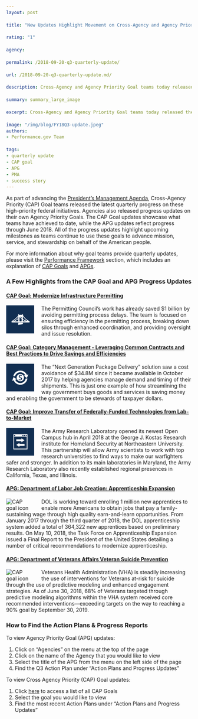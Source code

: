 ```yaml
---
layout: post

title: "New Updates Highlight Movement on Cross-Agency and Agency Priority Goals"

rating: "1"

agency:

permalink: /2018-09-20-q3-quarterly-update/

url: /2018-09-20-q3-quarterly-update.md/

description: Cross-Agency and Agency Priority Goal teams today released the latest updates on the progress of high-priority federal initiatives.

summary: summary_large_image

excerpt: Cross-Agency and Agency Priority Goal teams today released the latest updates on the progress of high-priority federal initiatives.

image: "/img/blog/FY18Q3-update.jpeg"
authors:
- Performance.gov Team

tags:
- quarterly update
- CAP goal
- APG
- PMA
- success story
---
```

As part of advancing the [President’s Management Agenda](../PMA/PMA.html), Cross-Agency Priority (CAP) Goal teams released the latest quarterly progress on these high-priority federal initiatives. Agencies also released progress updates on their own Agency Priority Goals. The CAP Goal updates showcase what teams have achieved to date, while the APG updates reflect progress through June 2018. All of the progress updates highlight upcoming milestones as teams continue to use these goals to advance mission, service, and stewardship on behalf of the American people.

For more information about why goal teams provide quarterly updates, please visit the [Performance Framework](../about/framework_about.html) section, which includes an explanation of [CAP Goals](../about/CAP_about.html) and [APGs](../about/APG_about.html).

### A Few Highlights from the CAP Goal and APG Progress Updates

#### [CAP Goal: Modernize Infrastructure Permitting](../CAP/CAP_goal_12.html)

<img src="../img/CAP_icons/Icon_Modernize_Infrastructure_twitter.png" style="width:15%;float:left;margin-right:20px;" alt="CAP goal icon">The Permitting Council’s work has already saved $1 billion by avoiding permitting process delays. The team is focused on ensuring efficiency in the permitting process, breaking down silos through enhanced coordination, and providing oversight and issue resolution.

#### [CAP Goal: Category Management - Leveraging Common Contracts and Best Practices to Drive Savings and Efficiencies](../CAP/CAP_goal_7.html)

<img src="../img/CAP_icons/Icon_Category_Management_twitter.png" style="width:15%;float:left;margin-right:20px;" alt="CAP goal icon">The “Next Generation Package Delivery” solution saw a cost avoidance of $34.8M since it became available in October 2017 by helping agencies manage demand and timing of their shipments. This is just one example of how streamlining the way government buys goods and services is saving money and enabling the government to be stewards of taxpayer dollars.

#### [CAP Goal: Improve Transfer of Federally-Funded Technologies from Lab-to-Market](../CAP/CAP_goal_14.html)

<img src="../img/CAP_icons/Icon_Enhance_Technology_twitter.png" style="width:15%;float:left;margin-right:20px;" alt="CAP goal icon">The Army Research Laboratory opened its newest Open Campus hub in April 2018 at the George J. Kostas Research institute for Homeland Security at Northeastern University. This partnership will allow Army scientists to work with top research universities to find ways to make our warfighters safer and stronger. In addition to its main laboratories in Maryland, the Army Research Laboratory also recently established regional presences in California, Texas, and Illinois.

#### [APG: Department of Labor Job Creation: Apprenticeship Expansion](../labor/APG_labor_3.html)

<img src="../img/agency/Labor_Department_Seal.png" style="width:15%;float:left;margin-right:20px;" alt="CAP goal icon">DOL is working toward enrolling 1 million new apprentices to enable more Americans to obtain jobs that pay a family-sustaining wage through high quality earn-and-learn opportunities. From January 2017 through the third quarter of 2018, the DOL apprenticeship system added a total of 364,322 new apprentices based on preliminary results. On May 10, 2018, the Task Force on Apprenticeship Expansion issued a Final Report to the President of the United States detailing a number of critical recommendations to modernize apprenticeship.

#### [APG: Department of Veterans Affairs Veteran Suicide Prevention](../veterans_affairs/APG_va_4.html)

<img src="../img/agency/Veterans_Affairs_Department_Seal.png" style="width:15%;float:left;margin-right:20px;" alt="CAP goal icon">Veterans Health Administration (VHA) is steadily increasing the use of interventions for Veterans at-risk for suicide through the use of predictive modeling and enhanced engagement strategies. As of June 30, 2018, 68% of Veterans targeted through predictive modeling algorithms within the VHA system received core recommended interventions—exceeding targets on the way to reaching a 90% goal by September 30, 2019.

### How to Find the Action Plans & Progress Reports

To view Agency Priority Goal (APG) updates:
1. Click on “Agencies” on the menu at the top of the page
2. Click on the name of the Agency that you would like to view
3. Select the title of the APG from the menu on the left side of the page
4. Find the Q3 Action Plan under “Action Plans and Progress Updates”

To view Cross Agency Priority (CAP) Goal updates:
1. Click <a href="../CAP/CAP_goals.html">here</a> to access a list of all CAP Goals
2. Select the goal you would like to view
3. Find the most recent Action Plans under “Action Plans and Progress Updates”
